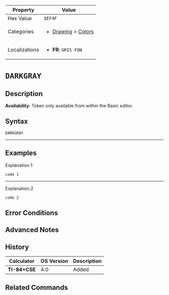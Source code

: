 | Property      | Value |
|---------------|-------|
| Hex Value     | `$EF4F`|
| Categories    | <ul><li>[Drawing](<../categories/Drawing.md>) > [Colors](<../categories/Drawing.md#Colors>)</li></ul> |
| Localizations | <ul><li><b>FR</b>: `GRIS FON`</li></ul> |

# `DARKGRAY`

## Description



<b>Availability</b>: Token only available from within the Basic editor.

## Syntax
`DARKGRAY`

<hr>

## Examples

Explanation 1
```ti-basic
code 1
```
---
Explanation 2
```ti-basic
code 2
```

## Error Conditions


## Advanced Notes


## History
| Calculator | OS Version | Description |
|------------|------------|-------------|
| <b>TI-84+CSE</b> | 4.0 | Added

## Related Commands

    